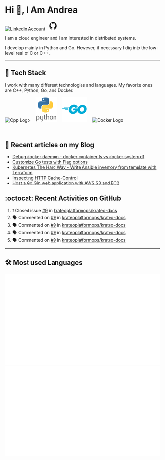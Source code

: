 # Hi 👋, I Am Andrea


<!-- Actual text -->

<a href="https://www.linkedin.com/in/andrea-grillo-3b439b1a9/"><img src="https://cdn.worldvectorlogo.com/logos/linkedin-icon-2.svg" title="Linkedin" alt="Linkedin Account" width="30"/></a>
&ensp;<a href="https://github.com/andregri"><img src="img/logos/github.png" title="GitHub" alt="GitHub" width="30"/></a>
<br>

I am a cloud engineer and I am interested in distributed systems.

I develop mainly in Python and Go. However, if necessary I dig into the low-level real of C or C++.

___

## 🥞 Tech Stack
 
I work with many different technologies and languages. 
My favorite ones are C++, Python, Go, and Docker.
 
<img src="https://cdn.worldvectorlogo.com/logos/c.svg" title="Cpp" alt="Cpp Logo" width="70"/>&emsp;
<img src="img/logos/python_vertical_logo_icon_168039.svg" title="Python" alt="Python Logo" width="70"/>&emsp;
<img src="img/logos/golang_logo_icon_171073.svg" title="Golang" alt="Golang Logo" width="80"/>&emsp;
<img src="https://cdn.worldvectorlogo.com/logos/docker.svg" title="Docker" alt="Docker Logo" width="80"/>&emsp;

<br> 
 
 
## 📰 Recent articles on my Blog

 <!-- BLOG-POST-LIST:START -->
- [Debug docker daemon - docker container ls vs docker system df](https://andregri.github.io/debug-docker-daemon/)
- [Customize Go tests with Flag options](https://andregri.github.io/go-test-options/)
- [Kubernetes The Hard Way - Write Ansible inventory from template with Terraform](https://andregri.github.io/kthw-terraform-template/)
- [Inspecting HTTP Cache-Control](https://andregri.github.io/httpd-cache-control/)
- [Host a Go Gin web application with AWS S3 and EC2](https://andregri.github.io/Host-webapp-in-S3-and-EC2/)
<!-- BLOG-POST-LIST:END -->
 
 
## :octocat: Recent Activities on GitHub

<!--START_SECTION:activity-->
1. ❗️ Closed issue [#9](https://github.com/krateoplatformops/krateo-docs/issues/9) in [krateoplatformops/krateo-docs](https://github.com/krateoplatformops/krateo-docs)
2. 🗣 Commented on [#9](https://github.com/krateoplatformops/krateo-docs/issues/9) in [krateoplatformops/krateo-docs](https://github.com/krateoplatformops/krateo-docs)
3. 🗣 Commented on [#9](https://github.com/krateoplatformops/krateo-docs/issues/9) in [krateoplatformops/krateo-docs](https://github.com/krateoplatformops/krateo-docs)
4. 🗣 Commented on [#9](https://github.com/krateoplatformops/krateo-docs/issues/9) in [krateoplatformops/krateo-docs](https://github.com/krateoplatformops/krateo-docs)
5. 🗣 Commented on [#9](https://github.com/krateoplatformops/krateo-docs/issues/9) in [krateoplatformops/krateo-docs](https://github.com/krateoplatformops/krateo-docs)
<!--END_SECTION:activity-->
 
---

## 🛠️ Most used Languages 

![](https://github.com/andregri/andregri/blob/master/generated/overview.svg)
![](https://github.com/andregri/andregri/blob/master/generated/languages.svg)
